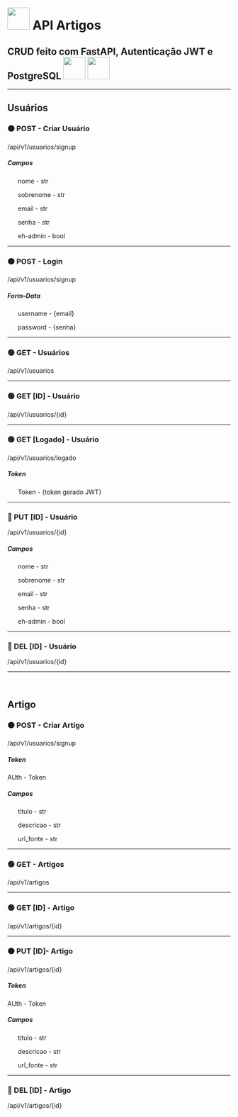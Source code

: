 <h1><img height="50em" src="https://cdn.jsdelivr.net/gh/devicons/devicon/icons/python/python-original.svg" /> API Artigos</h1>
<h2>CRUD feito com FastAPI, Autenticação JWT e PostgreSQL <img height="50em" src="https://cdn.jsdelivr.net/gh/devicons/devicon/icons/fastapi/fastapi-original.svg" /> <img height="50em" src="https://cdn.jsdelivr.net/gh/devicons/devicon/icons/postgresql/postgresql-original-wordmark.svg" /></h2>
<hr>
<h2>Usuários</h2>
  <h3>&#x1F7E0 POST - Criar Usuário</h3>
  <p>/api/v1/usuarios/signup</p>
  <h5>Campos</h5>
    <ul>nome - str</ul>
    <ul>sobrenome - str</ul>
    <ul>email - str</ul>
    <ul>senha - str</ul>
    <ul>eh-admin - bool</ul>
<hr>
  <h3>&#x1F7E0 POST - Login</h3>
  <p>/api/v1/usuarios/signup</p>
  <h5>Form-Data</h5>
    <ul>username - {email}</ul>
    <ul>password - {senha}</ul>
<hr>
  <h3>&#x1F7E2 GET - Usuários</h3>
  <p>/api/v1/usuarios</p>
<hr>
  <h3>&#x1F7E2 GET [ID] - Usuário</h3>
  <p>/api/v1/usuarios/{id}</p>
<hr>
 <h3>&#x1F7E2 GET [Logado] - Usuário</h3>
  <p>/api/v1/usuarios/logado</p>
  <h5>Token</h5>
    <ul>Token - {token gerado JWT}</ul>
<hr>
  <h3>&#x1F535 PUT [ID] - Usuário</h3>
  <p>/api/v1/usuarios/{id}</p>
  <h5>Campos</h5>
    <ul>nome - str</ul>
    <ul>sobrenome - str</ul>
    <ul>email - str</ul>
    <ul>senha - str</ul>
    <ul>eh-admin - bool</ul>
<hr>
<h3>&#x1F534 DEL [ID] - Usuário</h3>
  <p>/api/v1/usuarios/{id}</p>
<hr>
<br>
<h2>Artigo</h2>
<h3>&#x1F7E0 POST - Criar Artigo</h3>
<p>/api/v1/usuarios/signup</p>
  <h5>Token</h5>
  AUth - Token
  <h5>Campos</h5>
    <ul>titulo - str</ul>
    <ul>descricao - str</ul>
    <ul>url_fonte - str</ul>
<hr>
<h3>&#x1F7E2 GET - Artigos</h3>
  <p>/api/v1/artigos</p>
<hr>
<h3>&#x1F7E2 GET [ID] - Artigo</h3>
  <p>/api/v1/artigos/{id}</p>
<hr>
<h3>&#x1F7E0 PUT [ID]- Artigo</h3>
<p>/api/v1/artigos/{id}</p>
  <h5>Token</h5>
  AUth - Token
  <h5>Campos</h5>
    <ul>titulo - str</ul>
    <ul>descricao - str</ul>
    <ul>url_fonte - str</ul>
<hr>
<h3>&#x1F534 DEL [ID] - Artigo</h3>
  <p>/api/v1/artigos/{id}</p>

  
